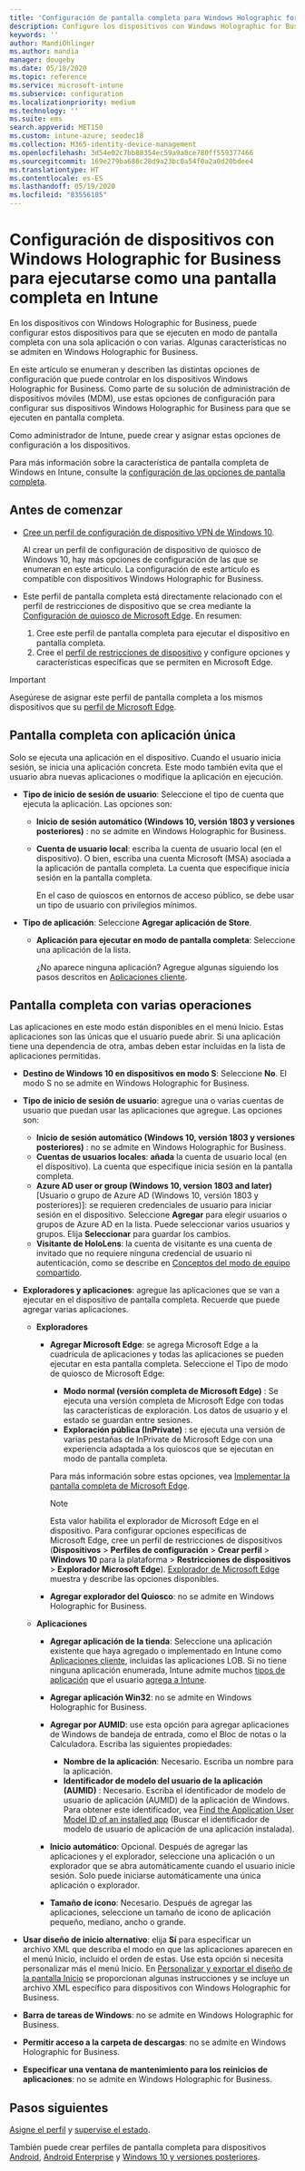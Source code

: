 ```yaml
---
title: 'Configuración de pantalla completa para Windows Holographic for Business en Microsoft Intune: Azure | Microsoft Docs'
description: Configure los dispositivos con Windows Holographic for Business como pantallas completas con una sola aplicación y con varias, personalice el menú Inicio, agregue aplicaciones, muestre la barra de tareas y configure un explorador web en Microsoft Intune.
keywords: ''
author: MandiOhlinger
ms.author: mandia
manager: dougeby
ms.date: 05/18/2020
ms.topic: reference
ms.service: microsoft-intune
ms.subservice: configuration
ms.localizationpriority: medium
ms.technology: ''
ms.suite: ems
search.appverid: MET150
ms.custom: intune-azure; seodec18
ms.collection: M365-identity-device-management
ms.openlocfilehash: 3d54e02c7bb88354ec59a9a8ce780ff559377466
ms.sourcegitcommit: 169e279ba686c28d9a23bc0a54f0a2a0d20bdee4
ms.translationtype: HT
ms.contentlocale: es-ES
ms.lasthandoff: 05/19/2020
ms.locfileid: "83556105"
---
```

# <a name="windows-holographic-for-business-device-settings-to-run-as-a-kiosk-in-intune"></a>Configuración de dispositivos con Windows Holographic for Business para ejecutarse como una pantalla completa en Intune

En los dispositivos con Windows Holographic for Business, puede configurar estos dispositivos para que se ejecuten en modo de pantalla completa con una sola aplicación o con varias. Algunas características no se admiten en Windows Holographic for Business.

En este artículo se enumeran y describen las distintas opciones de configuración que puede controlar en los dispositivos Windows Holographic for Business. Como parte de su solución de administración de dispositivos móviles (MDM), use estas opciones de configuración para configurar sus dispositivos Windows Holographic for Business para que se ejecuten en pantalla completa.

Como administrador de Intune, puede crear y asignar estas opciones de configuración a los dispositivos.

Para más información sobre la característica de pantalla completa de Windows en Intune, consulte la [configuración de las opciones de pantalla completa](kiosk-settings.md).

## <a name="before-you-begin"></a>Antes de comenzar

- [Cree un perfil de configuración de dispositivo VPN de Windows 10](kiosk-settings.md#create-the-profile).

  Al crear un perfil de configuración de dispositivo de quiosco de Windows 10, hay más opciones de configuración de las que se enumeran en este artículo. La configuración de este artículo es compatible con dispositivos Windows Holographic for Business.

- Este perfil de pantalla completa está directamente relacionado con el perfil de restricciones de dispositivo que se crea mediante la [Configuración de quiosco de Microsoft Edge](device-restrictions-windows-holographic.md#microsoft-edge-browser). En resumen:

  1. Cree este perfil de pantalla completa para ejecutar el dispositivo en pantalla completa.
  2. Cree el [perfil de restricciones de dispositivo](device-restrictions-windows-holographic.md#microsoft-edge-browser) y configure opciones y características específicas que se permiten en Microsoft Edge.

> [!IMPORTANT]
> Asegúrese de asignar este perfil de pantalla completa a los mismos dispositivos que su [perfil de Microsoft Edge](device-restrictions-windows-holographic.md#microsoft-edge-browser).

## <a name="single-app-full-screen-kiosk"></a>Pantalla completa con aplicación única

Solo se ejecuta una aplicación en el dispositivo. Cuando el usuario inicia sesión, se inicia una aplicación concreta. Este modo también evita que el usuario abra nuevas aplicaciones o modifique la aplicación en ejecución.

- **Tipo de inicio de sesión de usuario**: Seleccione el tipo de cuenta que ejecuta la aplicación. Las opciones son:

  - **Inicio de sesión automático (Windows 10, versión 1803 y versiones posteriores)** : no se admite en Windows Holographic for Business.
  - **Cuenta de usuario local**: escriba la cuenta de usuario local (en el dispositivo). O bien, escriba una cuenta Microsoft (MSA) asociada a la aplicación de pantalla completa. La cuenta que especifique inicia sesión en la pantalla completa.

    En el caso de quioscos en entornos de acceso público, se debe usar un tipo de usuario con privilegios mínimos.

- **Tipo de aplicación**: Seleccione **Agregar aplicación de Store**.

  - **Aplicación para ejecutar en modo de pantalla completa**: Seleccione una aplicación de la lista.

    ¿No aparece ninguna aplicación? Agregue algunas siguiendo los pasos descritos en [Aplicaciones cliente](../apps/apps-add.md).

## <a name="multi-app-kiosk"></a>Pantalla completa con varias operaciones

Las aplicaciones en este modo están disponibles en el menú Inicio. Estas aplicaciones son las únicas que el usuario puede abrir. Si una aplicación tiene una dependencia de otra, ambas deben estar incluidas en la lista de aplicaciones permitidas.

- **Destino de Windows 10 en dispositivos en modo S**: Seleccione **No**. El modo S no se admite en Windows Holographic for Business.

- **Tipo de inicio de sesión de usuario**: agregue una o varias cuentas de usuario que puedan usar las aplicaciones que agregue. Las opciones son:

  - **Inicio de sesión automático (Windows 10, versión 1803 y versiones posteriores)** : no se admite en Windows Holographic for Business.
  - **Cuentas de usuarios locales**: **añada** la cuenta de usuario local (en el dispositivo). La cuenta que especifique inicia sesión en la pantalla completa.
  - **Azure AD user or group (Windows 10, version 1803 and later)** [Usuario o grupo de Azure AD (Windows 10, versión 1803 y posteriores)]: se requieren credenciales de usuario para iniciar sesión en el dispositivo. Seleccione **Agregar** para elegir usuarios o grupos de Azure AD en la lista. Puede seleccionar varios usuarios y grupos. Elija **Seleccionar** para guardar los cambios.
  - **Visitante de HoloLens**: la cuenta de visitante es una cuenta de invitado que no requiere ninguna credencial de usuario ni autenticación, como se describe en [Conceptos del modo de equipo compartido](https://docs.microsoft.com/windows/configuration/set-up-shared-or-guest-pc#shared-pc-mode-concepts).

- **Exploradores y aplicaciones**: agregue las aplicaciones que se van a ejecutar en el dispositivo de pantalla completa. Recuerde que puede agregar varias aplicaciones.

  - **Exploradores**
    - **Agregar Microsoft Edge**: se agrega Microsoft Edge a la cuadrícula de aplicaciones y todas las aplicaciones se pueden ejecutar en esta pantalla completa. Seleccione el Tipo de modo de quiosco de Microsoft Edge:

      - **Modo normal (versión completa de Microsoft Edge)** : Se ejecuta una versión completa de Microsoft Edge con todas las características de exploración. Los datos de usuario y el estado se guardan entre sesiones.
      - **Exploración pública (InPrivate)** : se ejecuta una versión de varias pestañas de InPrivate de Microsoft Edge con una experiencia adaptada a los quioscos que se ejecutan en modo de pantalla completa.

      Para más información sobre estas opciones, vea [Implementar la pantalla completa de Microsoft Edge](https://docs.microsoft.com/microsoft-edge/deploy/microsoft-edge-kiosk-mode-deploy#supported-configuration-types).

      > [!NOTE]
      > Esta valor habilita el explorador de Microsoft Edge en el dispositivo. Para configurar opciones específicas de Microsoft Edge, cree un perfil de restricciones de dispositivos (**Dispositivos** > **Perfiles de configuración** > **Crear perfil** > **Windows 10** para la plataforma > **Restricciones de dispositivos** > **Explorador Microsoft Edge**). [Explorador de Microsoft Edge](device-restrictions-windows-holographic.md#microsoft-edge-browser) muestra y describe las opciones disponibles.

    - **Agregar explorador del Quiosco**: no se admite en Windows Holographic for Business.

  - **Aplicaciones**
    - **Agregar aplicación de la tienda**: Seleccione una aplicación existente que haya agregado o implementado en Intune como [Aplicaciones cliente](../apps/apps-add.md), incluidas las aplicaciones LOB. Si no tiene ninguna aplicación enumerada, Intune admite muchos [tipos de aplicación](../apps/apps-add.md) que el usuario [agrega a Intune](../apps/store-apps-windows.md).
    - **Agregar aplicación Win32**: no se admite en Windows Holographic for Business.
    - **Agregar por AUMID**: use esta opción para agregar aplicaciones de Windows de bandeja de entrada, como el Bloc de notas o la Calculadora. Escriba las siguientes propiedades:

      - **Nombre de la aplicación**: Necesario. Escriba un nombre para la aplicación.
      - **Identificador de modelo del usuario de la aplicación (AUMID)** : Necesario. Escriba el identificador de modelo de usuario de aplicación (AUMID) de la aplicación de Windows. Para obtener este identificador, vea [Find the Application User Model ID of an installed app](https://docs.microsoft.com/windows-hardware/customize/enterprise/find-the-application-user-model-id-of-an-installed-app) (Buscar el identificador de modelo de usuario de aplicación de una aplicación instalada).

    - **Inicio automático**: Opcional. Después de agregar las aplicaciones y el explorador, seleccione una aplicación o un explorador que se abra automáticamente cuando el usuario inicie sesión. Solo puede iniciarse automáticamente una única aplicación o explorador.
    - **Tamaño de icono**: Necesario. Después de agregar las aplicaciones, seleccione un tamaño de icono de aplicación pequeño, mediano, ancho o grande.

- **Usar diseño de inicio alternativo**: elija **Sí** para especificar un archivo XML que describa el modo en que las aplicaciones aparecen en el menú Inicio, incluido el orden de estas. Use esta opción si necesita personalizar más el menú Inicio. En [Personalizar y exportar el diseño de la pantalla Inicio](https://docs.microsoft.com/hololens/hololens-kiosk#start-layout-for-hololens) se proporcionan algunas instrucciones y se incluye un archivo XML específico para dispositivos con Windows Holographic for Business.

- **Barra de tareas de Windows**: no se admite en Windows Holographic for Business.
- **Permitir acceso a la carpeta de descargas**: no se admite en Windows Holographic for Business.
- **Especificar una ventana de mantenimiento para los reinicios de aplicaciones**: no se admite en Windows Holographic for Business.

## <a name="next-steps"></a>Pasos siguientes

[Asigne el perfil](device-profile-assign.md) y [supervise el estado](device-profile-monitor.md).

También puede crear perfiles de pantalla completa para dispositivos [Android](device-restrictions-android.md#kiosk), [Android Enterprise](device-restrictions-android-for-work.md#dedicated-devices) y [Windows 10 y versiones posteriores](kiosk-settings-windows.md).
